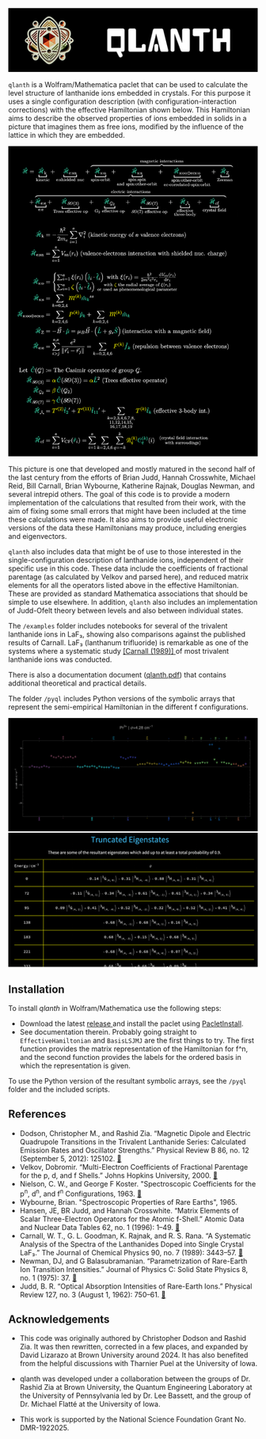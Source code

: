 <picture>
  <source media="(prefers-color-scheme: dark)" srcset="./figs/banner-dark.png">
  <source media="(prefers-color-scheme: light)" srcset="./figs/banner-light.png">
  <img alt="Single configuration effective Hamiltonian." src="./figs/banner-dark.png">
</picture>

`qlanth` is a Wolfram/Mathematica paclet that can be used to calculate the level structure of lanthanide ions embedded in crystals. For this purpose it uses a single configuration description (with configuration-interaction corrections) with the effective Hamiltonian shown below. This Hamiltonian aims to describe the observed properties of ions embedded in solids in a picture that imagines them as free ions, modified by the influence of the lattice in which they are embedded.

<picture>
  <source media="(prefers-color-scheme: dark)" srcset="./figs/hamiltonian-dark.png">
  <source media="(prefers-color-scheme: light)" srcset="./figs/hamiltonian-light.png">
  <img alt="Single configuration effective Hamiltonian." src="./figs/hamiltonian-dark.png">
</picture>

This picture is one that developed and mostly matured in the second half of the last century from the efforts of Brian Judd, Hannah Crosswhite, Michael Reid, Bill Carnall, Brian Wybourne, Katherine Rajnak, Douglas Newman, and several intrepid others. The goal of this code is to provide a modern implementation of the calculations that resulted from their work, with the aim of fixing some small errors that might have been included at the time these calculations were made. It also aims to provide useful electronic versions of the data these Hamiltonians may produce, including energies and eigenvectors.

`qlanth` also includes data that might be of use to those interested in the single-configuration description of lanthanide ions, independent of their specific use in this code. These data include the coefficients of fractional parentage (as calculated by Velkov and parsed here), and reduced matrix elements for all the operators listed above in the effective Hamiltonian. These are provided as standard Mathematica associations that should be simple to use elsewhere. In addition, `qlanth` also includes an implementation of Judd-Ofelt theory between levels and also between individual states.

The `/examples` folder includes notebooks for several of the trivalent lanthanide ions in LaF₃, showing also comparisons against the published results of Carnall. LaF₃ (lanthanum trifluoride) is remarkable as one of the systems where a systematic study <a href="https://pubs.aip.org/aip/jcp/article-abstract/90/7/3443/220581"> [Carnall (1989)] </a> of most trivalent lanthanide ions was conducted.

There is also a documentation document ([qlanth.pdf](https://github.com/zia-lab/qlanth/blob/main/doc/qlanth.pdf)) that contains additional theoretical and practical details.

The folder `/pyql` includes Python versions of the symbolic arrays that represent the semi-empirical Hamiltonian in the different f configurations.

<picture>
  <source media="(prefers-color-scheme: dark)" srcset="./figs/Pr3plus-diffs-dark.png">
  <source media="(prefers-color-scheme: light)" srcset="./figs/Pr3plus-diffs-light.png">
  <img alt="Single configuration effective Hamiltonian." src="./figs/Pr3plus-diffs-dark.png">
</picture>

<picture>
  <source media="(prefers-color-scheme: dark)" srcset="./figs/pr3plus-states-dark.png">
  <source media="(prefers-color-scheme: light)" srcset="./figs/pr3plus-states-light.png">
  <img alt="Single configuration effective Hamiltonian." src="./figs/pr3plus-states-dark.png">
</picture>

## Installation

To install *qlanth* in Wolfram/Mathematica use the following steps:

- Download the latest <a href="https://github.com/zia-lab/qlanth/releases"> release </a> and install the paclet using <a href="https://reference.wolfram.com/language/ref/PacletInstall.html.en"> PacletInstall</a>. 
- See documentation therein. Probably going straight to `EffectiveHamiltonian` and `BasisLSJMJ` are the first things to try. The first function provides the matrix representation of the Hamiltonian for f^n, and the second function provides the labels for the ordered basis in which the representation is given.

To use the Python version of the resultant symbolic arrays, see the `/pyql` folder and the included scripts.

## References

- Dodson, Christopher M., and Rashid Zia. “Magnetic Dipole and Electric Quadrupole Transitions in the Trivalent Lanthanide Series: Calculated Emission Rates and Oscillator Strengths.” Physical Review B 86, no. 12 (September 5, 2012): 125102. <a href="https://doi.org/10.1103/PhysRevB.86.125102"> 🔗 </a>
- Velkov, Dobromir. “Multi-Electron Coefficients of Fractional Parentage for the p, d, and f Shells.” Johns Hopkins University, 2000.  <a href="https://www.proquest.com/docview/304605104"> 🔗 </a>
- Nielson, C. W., and George F Koster. "Spectroscopic Coefficients for the p<sup>n</sup>, d<sup>n</sup>, and f<sup>n</sup> Configurations, 1963. <a href="https://archive.org/details/Spectrosco_00_Niel"> 🔗 </a>
- Wybourne, Brian. "Spectroscopic Properties of Rare Earths", 1965.
- Hansen, JE, BR Judd, and Hannah Crosswhite. “Matrix Elements of Scalar Three-Electron Operators for the Atomic f-Shell.” Atomic Data and Nuclear Data Tables 62, no. 1 (1996): 1–49. <a href="https://www.sciencedirect.com/science/article/pii/S0092640X96900017"> 🔗 </a>
- Carnall, W. T., G. L. Goodman, K. Rajnak, and R. S. Rana. “A Systematic Analysis of the Spectra of the Lanthanides Doped into Single Crystal LaF₃.” The Journal of Chemical Physics 90, no. 7 (1989): 3443–57. <a href="https://pubs.aip.org/aip/jcp/article-abstract/90/7/3443/220581"> 🔗 </a>
- Newman, DJ, and G Balasubramanian. “Parametrization of Rare-Earth Ion Transition Intensities.” Journal of Physics C: Solid State Physics 8, no. 1 (1975): 37. <a href="https://iopscience.iop.org/article/10.1088/0022-3719/8/1/008"> 🔗 </a>
- Judd, B. R. “Optical Absorption Intensities of Rare-Earth Ions.” Physical Review 127, no. 3 (August 1, 1962): 750–61. <a href="https://journals.aps.org/pr/abstract/10.1103/PhysRev.127.750"> 🔗 </a> 



## Acknowledgements

- This code was originally authored by Christopher Dodson and Rashid Zia. It was then rewritten, corrected in a few places, and expanded by David Lizarazo at Brown University around 2024. It has also benefited from the helpful discussions with Tharnier Puel at the University of Iowa.

- qlanth was developed under a collaboration between  the  groups  of  Dr.  Rashid  Zia  at  Brown University,  the Quantum Engineering Laboratory at the University of Pennsylvania  led  by  Dr. Lee Bassett, and the group of Dr. Michael Flatté at the University of Iowa.

- This work is supported by the National Science Foundation Grant No. DMR-1922025.
